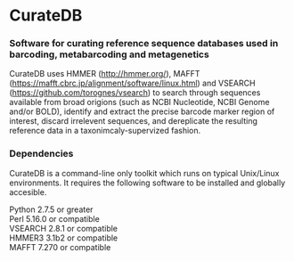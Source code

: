 # CurateDB
### Software for curating reference sequence databases used in barcoding, metabarcoding and metagenetics
CurateDB uses HMMER (http://hmmer.org/), MAFFT (https://mafft.cbrc.jp/alignment/software/linux.html) and VSEARCH (https://github.com/torognes/vsearch) to search through sequences available from broad origions (such as NCBI Nucleotide, NCBI Genome and/or BOLD), identify and extract the precise barcode marker region of interest, discard irrelevent sequences, and dereplicate the resulting reference data in a taxonimcaly-supervized fashion.
### Dependencies  
CurateDB is a command-line only toolkit which runs on typical Unix/Linux environments. It requires the following software to be installed and globally accesible. 

Python 2.7.5 or greater  
Perl 5.16.0 or compatible  
VSEARCH 2.8.1 or compatible  
HMMER3 3.1b2 or compatible  
MAFFT 7.270 or compatible  

